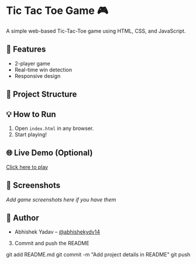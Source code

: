 # Tic Tac Toe Game 🎮

A simple web-based Tic-Tac-Toe game using HTML, CSS, and JavaScript.

## 🚀 Features
- 2-player game
- Real-time win detection
- Responsive design

## 📂 Project Structure





## 💡 How to Run
1. Open `index.html` in any browser.
2. Start playing!

## 🌐 Live Demo (Optional)
[Click here to play](https://yourusername.github.io/TIC-TAC-TEO-GAME)

## 📸 Screenshots
*Add game screenshots here if you have them*

## 🙌 Author
- Abhishek Yadav – [@abhishekydv14](https://github.com/abhishekydv14)


3. Commit and push the README


git add README.md
git commit -m "Add project details in README"
git push
